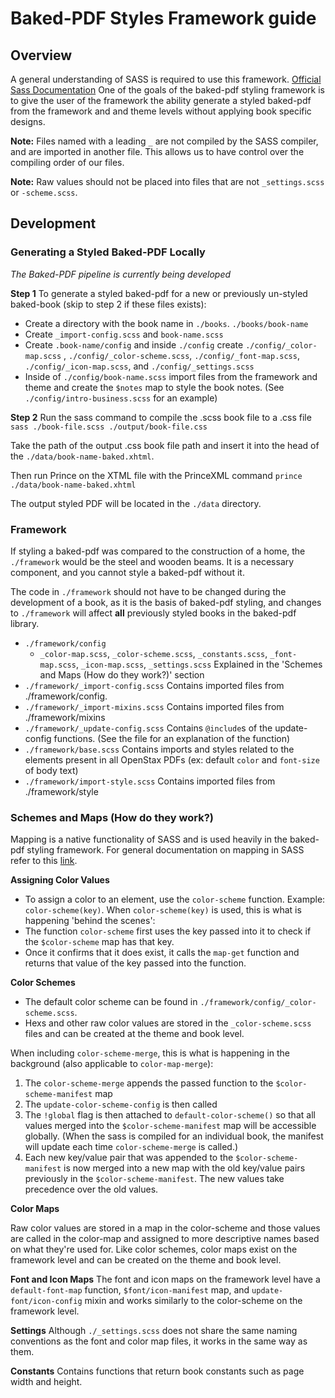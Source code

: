 # Baked-PDF Styles Framework guide

## Overview
A general understanding of SASS is required to use this framework. [Official Sass Documentation](http://sass-lang.com/documentation/file.SASS_REFERENCE.html)
One of the goals of the baked-pdf styling framework is to give the user of the framework the ability generate a styled baked-pdf from the framework and and theme levels without applying book specific designs.

**Note:** Files named with a leading `_` are not compiled by the SASS compiler, and are imported in another file. This allows us to have control over the compiling order of our files.

**Note:** Raw values should not be placed into files that are not `_settings.scss` or `-scheme.scss`.

## Development

### Generating a Styled Baked-PDF Locally
*The Baked-PDF pipeline is currently being developed*

**Step 1**
To generate a styled baked-pdf for a new or previously un-styled baked-book (skip to step 2 if these files exists):
- Create a directory with the book name in `./books`. `./books/book-name`
- Create `_import-config.scss` and `book-name.scss`
- Create `.book-name/config` and inside `./config` create `./config/_color-map.scss` , `./config/_color-scheme.scss`, `./config/_font-map.scss`, `./config/_icon-map.scss`, and `./config/_settings.scss`
- Inside of `./config/book-name.scss` import files from the framework and theme and create the `$notes` map to style the book notes. (See `./config/intro-business.scss` for an example)

**Step 2**
Run the sass command to compile the .scss book file to a .css file `sass ./book-file.scss ./output/book-file.css`

Take the path of the output .css book file path and insert it into the head of the `./data/book-name-baked.xhtml`.

Then run Prince on the XTML file with the PrinceXML command `prince ./data/book-name-baked.xhtml`

The output styled PDF will be located in the `./data` directory.

### Framework
If styling a baked-pdf was compared to the construction of a home, the `./framework` would be the steel and wooden beams. It is a necessary component, and you cannot style a baked-pdf without it.

The code in `./framework` should not have to be changed during the development of a book, as it is the basis of baked-pdf styling, and changes to `./framework` will affect **all** previously styled books in the baked-pdf library.

- `./framework/config`
    - `_color-map.scss`, `_color-scheme.scss`, `_constants.scss`, `_font-map.scss`, `_icon-map.scss`, `_settings.scss`
    Explained in the 'Schemes and Maps (How do they work?)' section
- `./framework/_import-config.scss`
  Contains imported files from ./framework/config.
- `./framework/_import-mixins.scss`
  Contains imported files from ./framework/mixins
- `./framework/_update-config.scss`
  Contains `@include`s of the update-config functions. (See the file for an explanation of the function)
- `./framework/base.scss`
  Contains imports and styles related to the elements present in all OpenStax PDFs (ex: default `color` and `font-size` of body text)
- `./framework/import-style.scss`
  Contains imported files from ./framework/style


### Schemes and Maps (How do they work?)
Mapping is a native functionality of SASS and is used heavily in the baked-pdf styling framework. For general documentation on mapping in SASS refer to this [link](http://sass-lang.com/documentation/file.SASS_REFERENCE.html#maps).

**Assigning Color Values**
- To assign a color to an element, use the `color-scheme` function. Example: `color-scheme(key)`. When `color-scheme(key)` is used, this is what is happening 'behind the scenes':
- The function `color-scheme` first uses the key passed into it to check if the `$color-scheme` map has that key.
- Once it confirms that it does exist, it calls the `map-get` function and returns that value of the key passed into the function.

**Color Schemes**
- The default color scheme can be found in `./framework/config/_color-scheme.scss`.
- Hexs and other raw color values are stored in the `_color-scheme.scss` files and can be created at the theme and book level.

When including `color-scheme-merge`, this is what is happening in the background (also applicable to `color-map-merge`):
1. The `color-scheme-merge` appends the passed function to the `$color-scheme-manifest` map
2. The `update-color-scheme-config` is then called
3. The `!global` flag is then attached to `default-color-scheme()` so that all values merged into the `$color-scheme-manifest` map will be accessible globally. (When the sass is compiled for an individual book, the manifest will update each time `color-scheme-merge` is called.)
4. Each new key/value pair that was appended to the `$color-scheme-manifest` is now merged into a new map with the old key/value pairs previously in the `$color-scheme-manifest`. The new values take precedence over the old values.

**Color Maps**
<!-- todo: what is the scale-uniform function for -->
Raw color values are stored in a map in the color-scheme and those values are called in the color-map and assigned to more descriptive names based on what they're used for.
Like color schemes, color maps exist on the framework level and can be created on the theme and book level.

**Font and Icon Maps**
The font and icon maps on the framework level have a `default-font-map` function, `$font/icon-manifest` map, and `update-font/icon-config` mixin and works similarly to the color-scheme on the framework level.


**Settings**
Although `./_settings.scss` does not share the same naming conventions as the font and color map files, it works in the same way as them.

**Constants**
Contains functions that return book constants such as page width and height.
